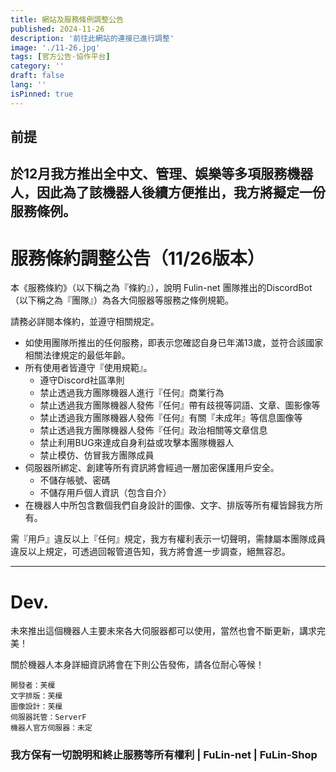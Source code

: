 ```yaml
---
title: 網站及服務條例調整公告
published: 2024-11-26
description: '前往此網站的連接已進行調整'
image: './11-26.jpg'
tags: [官方公告-協作平台]
category: ''
draft: false 
lang: ''
isPinned: true
---
```

## 前提
於12月我方推出**全中文、管理、娛樂等多項服務機器人**，因此為了該機器人後續方便推出，我方將擬定一份服務條例。
--
# 服務條約調整公告（11/26版本）

本《服務條約》（以下稱之為『條約』），說明 Fulin-net 團隊推出的DiscordBot（以下稱之為『團隊』）為各大伺服器等服務之條例規範。

請務必詳閱本條約，並遵守相關規定。

* 如使用團隊所推出的任何服務，即表示您確認自身已年滿13歲，並符合該國家相關法律規定的最低年齡。
* 所有使用者皆遵守『使用規範』。
  * 遵守Discord社區準則
  * 禁止透過我方團隊機器人進行『任何』商業行為
  * 禁止透過我方團隊機器人發佈『任何』帶有歧視等詞語、文章、圖影像等
  * 禁止透過我方團隊機器人發佈『任何』有關『未成年』等信息圖像等
  * 禁止透過我方團隊機器人發佈『任何』政治相關等文章信息
  * 禁止利用BUG來達成自身利益或攻擊本團隊機器人
  * 禁止模仿、仿冒我方團隊成員
* 伺服器所綁定、創建等所有資訊將會經過一層加密保護用戶安全。
  * 不儲存帳號、密碼
  * 不儲存用戶個人資訊（包含自介）
*  在機器人中所包含數個我們自身設計的圖像、文字、排版等所有權皆歸我方所有。

需『用戶』違反以上『任何』規定，我方有權利表示一切聲明，需隸屬本團隊成員違反以上規定，可透過回報管道告知，我方將會進一步調查，絕無容忍。

---
# Dev.
未來推出這個機器人主要未來各大伺服器都可以使用，當然也會不斷更新，講求完美！

關於機器人本身詳細資訊將會在下則公告發佈，請各位耐心等候！

```
開發者：芙檁
文字排版：芙檁
圖像設計：芙檁
伺服器託管：ServerF
機器人官方伺服器：未定
```

### 我方保有一切說明和終止服務等所有權利 | FuLin-net | FuLin-Shop